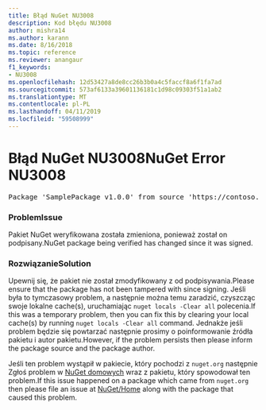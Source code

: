 ```yaml
---
title: Błąd NuGet NU3008
description: Kod błędu NU3008
author: mishra14
ms.author: karann
ms.date: 8/16/2018
ms.topic: reference
ms.reviewer: anangaur
f1_keywords:
- NU3008
ms.openlocfilehash: 12d53427a8de8cc26b3b0a4c5faccf8a6f1fa7ad
ms.sourcegitcommit: 573af6133a39601136181c1d98c09303f51a1ab2
ms.translationtype: MT
ms.contentlocale: pl-PL
ms.lasthandoff: 04/11/2019
ms.locfileid: "59508999"
---
```

# <a name="nuget-error-nu3008"></a><span data-ttu-id="7ad21-103">Błąd NuGet NU3008</span><span class="sxs-lookup"><span data-stu-id="7ad21-103">NuGet Error NU3008</span></span>

<pre>Package 'SamplePackage v1.0.0' from source 'https://contoso.com/index.json': The package integrity check failed.</pre>

### <a name="issue"></a><span data-ttu-id="7ad21-104">Problem</span><span class="sxs-lookup"><span data-stu-id="7ad21-104">Issue</span></span>

<span data-ttu-id="7ad21-105">Pakiet NuGet weryfikowana została zmieniona, ponieważ został on podpisany.</span><span class="sxs-lookup"><span data-stu-id="7ad21-105">NuGet package being verified has changed since it was signed.</span></span>


### <a name="solution"></a><span data-ttu-id="7ad21-106">Rozwiązanie</span><span class="sxs-lookup"><span data-stu-id="7ad21-106">Solution</span></span>

<span data-ttu-id="7ad21-107">Upewnij się, że pakiet nie został zmodyfikowany z od podpisywania.</span><span class="sxs-lookup"><span data-stu-id="7ad21-107">Please ensure that the package has not been tampered with since signing.</span></span> <span data-ttu-id="7ad21-108">Jeśli była to tymczasowy problem, a następnie można temu zaradzić, czyszcząc swoje lokalne cache(s), uruchamiając `nuget locals -Clear all` polecenia.</span><span class="sxs-lookup"><span data-stu-id="7ad21-108">If this was a temporary problem, then you can fix this by clearing your local cache(s) by running `nuget locals -Clear all` command.</span></span> <span data-ttu-id="7ad21-109">Jednakże jeśli problem będzie się powtarzać następnie prosimy o poinformowanie źródła pakietu i autor pakietu.</span><span class="sxs-lookup"><span data-stu-id="7ad21-109">However, if the problem persists then please inform the package source and the package author.</span></span>

<span data-ttu-id="7ad21-110">Jeśli ten problem wystąpił w pakiecie, który pochodzi z `nuget.org` następnie Zgłoś problem w [NuGet domowych](https://github.com/NuGet/Home/issues) wraz z pakietu, który spowodował ten problem.</span><span class="sxs-lookup"><span data-stu-id="7ad21-110">If this issue happened on a package which came from `nuget.org` then please file an issue at [NuGet/Home](https://github.com/NuGet/Home/issues) along with the package that caused this problem.</span></span>


